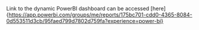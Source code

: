 Link to the dynamic PowerBI dashboard can be accessed [here]
{https://app.powerbi.com/groups/me/reports/175bc701-cdd0-4365-8084-0d553511d3cb/95faed799d7802d759fa?experience=power-bi}
